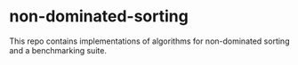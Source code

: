 # non-dominated-sorting
This repo contains implementations of algorithms for non-dominated sorting and a benchmarking suite.
